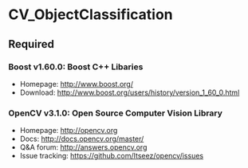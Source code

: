 # CV_ObjectClassification
## Required
### Boost v1.60.0: Boost C++ Libaries

* Homepage: http://www.boost.org/
* Download: http://www.boost.org/users/history/version_1_60_0.html

### OpenCV v3.1.0: Open Source Computer Vision Library

* Homepage: <http://opencv.org>
* Docs: <http://docs.opencv.org/master/>
* Q&A forum: <http://answers.opencv.org>
* Issue tracking: <https://github.com/Itseez/opencv/issues>


